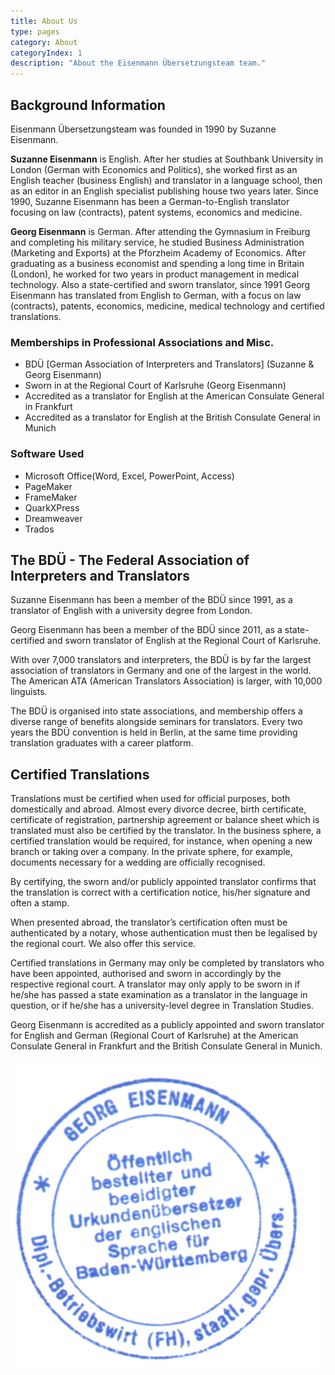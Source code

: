 ```yaml
---
title: About Us
type: pages
category: About
categoryIndex: 1
description: "About the Eisenmann Übersetzungsteam team."
---
```


## Background Information
Eisenmann Übersetzungsteam was founded in 1990 by Suzanne Eisenmann.

**Suzanne Eisenmann** is English. After her studies at Southbank University in London (German with Economics and Politics), she worked first as an English teacher (business English) and translator in a language school, then as an editor in an English specialist publishing house two years later. Since 1990, Suzanne Eisenmann has been a German-to-English translator focusing on law (contracts), patent systems, economics and medicine.

**Georg Eisenmann** is German. After attending the Gymnasium in Freiburg and completing his military service, he studied Business Administration (Marketing and Exports) at the Pforzheim Academy of Economics. After graduating as a business economist and spending a long time in Britain (London), he worked for two years in product management in medical technology. Also a state-certified and sworn translator, since 1991 Georg Eisenmann has translated from English to German, with a focus on law (contracts), patents, economics, medicine, medical technology and certified translations.

### Memberships in Professional Associations and Misc.
- BDÜ [German Association of Interpreters and Translators] (Suzanne & Georg Eisenmann)
- Sworn in at the Regional Court of Karlsruhe (Georg Eisenmann)
- Accredited as a translator for English at the American Consulate General in Frankfurt
- Accredited as a translator for English at the British Consulate General in Munich

### Software Used
- Microsoft Office(Word, Excel, PowerPoint, Access)
- PageMaker
- FrameMaker
- QuarkXPress
- Dreamweaver
- Trados

## The BDÜ - The Federal Association of Interpreters and Translators
Suzanne Eisenmann has been a member of the BDÜ since 1991, as a translator of English with a university degree from London.

Georg Eisenmann has been a member of the BDÜ since 2011, as a state-certified and sworn translator of English at the Regional Court of Karlsruhe.

With over 7,000 translators and interpreters, the BDÜ is by far the largest association of translators in Germany and one of the largest in the world. The American ATA (American Translators Association) is larger, with 10,000 linguists.

The BDÜ is organised into state associations, and membership offers a diverse range of benefits alongside seminars for translators. Every two years the BDÜ convention is held in Berlin, at the same time providing translation graduates with a career platform.

## Certified Translations
Translations must be certified when used for official purposes, both domestically and abroad. Almost every divorce decree, birth certificate, certificate of registration, partnership agreement or balance sheet which is translated must also be certified by the translator. In the business sphere, a certified translation would be required, for instance, when opening a new branch or taking over a company. In the private sphere, for example, documents necessary for a wedding are officially recognised.

By certifying, the sworn and/or publicly appointed translator confirms that the translation is correct with a certification notice, his/her signature and often a stamp.

When presented abroad, the translator’s certification often must be authenticated by a notary, whose authentication must then be legalised by the regional court. We also offer this service.

Certified translations in Germany may only be completed by translators who have been appointed, authorised and sworn in accordingly by the respective regional court. A translator may only apply to be sworn in if he/she has passed a state examination as a translator in the language in question, or if he/she has a university-level degree in Translation Studies.

Georg Eisenmann is accredited as a publicly appointed and sworn translator for English and German (Regional Court of Karlsruhe) at the American Consulate General in Frankfurt and the British Consulate General in Munich.

![George Eisenmann Certification](./georg-cert.png)